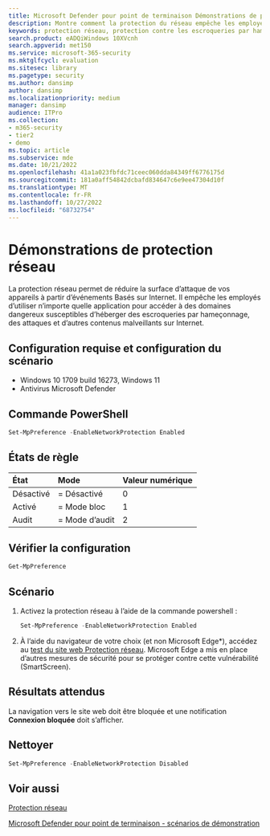 ```yaml
---
title: Microsoft Defender pour point de terminaison Démonstrations de protection réseau
description: Montre comment la protection du réseau empêche les employés d’utiliser n’importe quelle application pour accéder à des domaines dangereux susceptibles d’héberger des escroqueries par hameçonnage, des attaques et d’autres contenus malveillants sur Internet.
keywords: protection réseau, protection contre les escroqueries par hameçonnage, protection contre les attaques, protection contre les contenus malveillants, démonstration
search.product: eADQiWindows 10XVcnh
search.appverid: met150
ms.service: microsoft-365-security
ms.mktglfcycl: evaluation
ms.sitesec: library
ms.pagetype: security
ms.author: dansimp
author: dansimp
ms.localizationpriority: medium
manager: dansimp
audience: ITPro
ms.collection:
- m365-security
- tier2
- demo
ms.topic: article
ms.subservice: mde
ms.date: 10/21/2022
ms.openlocfilehash: 41a1a023fbfdc71ceec060dda84349ff6776175d
ms.sourcegitcommit: 181a0aff54842dcbafd834647c6e9ee47304d10f
ms.translationtype: MT
ms.contentlocale: fr-FR
ms.lasthandoff: 10/27/2022
ms.locfileid: "68732754"
---
```

# <a name="network-protection-demonstrations"></a>Démonstrations de protection réseau

La protection réseau permet de réduire la surface d’attaque de vos appareils à partir d’événements Basés sur Internet. Il empêche les employés d’utiliser n’importe quelle application pour accéder à des domaines dangereux susceptibles d’héberger des escroqueries par hameçonnage, des attaques et d’autres contenus malveillants sur Internet.

## <a name="scenario-requirements-and-setup"></a>Configuration requise et configuration du scénario

- Windows 10 1709 build 16273, Windows 11
- Antivirus Microsoft Defender

## <a name="powershell-command"></a>Commande PowerShell

```powershell
Set-MpPreference -EnableNetworkProtection Enabled
```

## <a name="rule-states"></a>États de règle

|État | Mode| Valeur numérique |
|:---|:---|:---|
| Désactivé | = Désactivé | 0 |
| Activé | = Mode bloc | 1 |
| Audit | = Mode d’audit | 2 |

## <a name="verify-configuration"></a>Vérifier la configuration

```powershell
Get-MpPreference
```

## <a name="scenario"></a>Scénario

1. Activez la protection réseau à l’aide de la commande powershell :

   ```powershell
   Set-MpPreference -EnableNetworkProtection Enabled
   ```

2. À l’aide du navigateur de votre choix (et non Microsoft Edge*), accédez au [test du site web Protection réseau](https://smartscreentestratings2.net/). Microsoft Edge a mis en place d’autres mesures de sécurité pour se protéger contre cette vulnérabilité (SmartScreen).

## <a name="expected-results"></a>Résultats attendus

La navigation vers le site web doit être bloquée et une notification **Connexion bloquée** doit s’afficher.

## <a name="clean-up"></a>Nettoyer

```powershell
Set-MpPreference -EnableNetworkProtection Disabled
```

## <a name="see-also"></a>Voir aussi

[Protection réseau](network-protection.md)

[Microsoft Defender pour point de terminaison - scénarios de démonstration](defender-endpoint-demonstrations.md)
